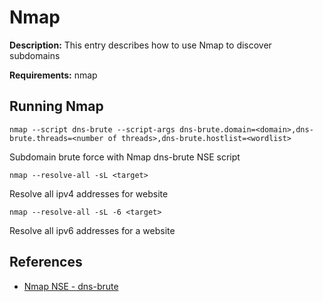 # Nmap

**Description:** This entry describes how to use Nmap to discover subdomains

**Requirements:** nmap

## Running Nmap

```
nmap --script dns-brute --script-args dns-brute.domain=<domain>,dns-brute.threads=<number of threads>,dns-brute.hostlist=<wordlist>
```

Subdomain brute force with Nmap dns-brute NSE script

```
nmap --resolve-all -sL <target>
```

Resolve all ipv4 addresses for website

```
nmap --resolve-all -sL -6 <target>
```

Resolve all ipv6 addresses for a website
  
## References
* [Nmap NSE - dns-brute](https://nmap.org/nsedoc/scripts/dns-brute.html)